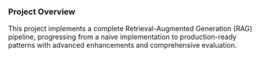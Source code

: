 ### Project Overview
This project implements a complete Retrieval-Augmented Generation (RAG) pipeline, progressing from a naive implementation to production-ready patterns with advanced enhancements and comprehensive evaluation.
